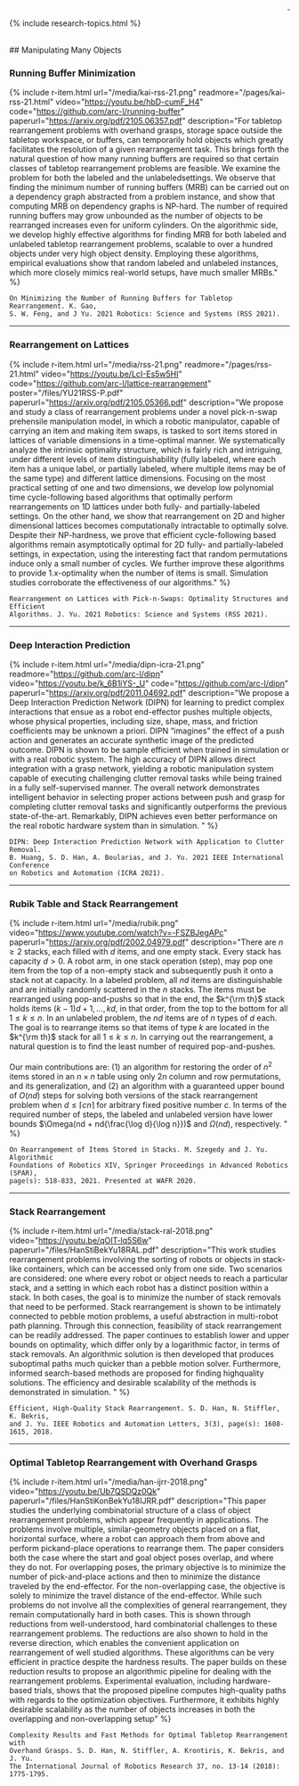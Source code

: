 <div style="text-align: right">
  <a href="https://scholar.google.com/citations?user=jkRa2LEAAAAJ&hl=en"><span style="color:blue">&nbsp;</span></a>
</div>

{% include research-topics.html %} 

<br />
## Manipulating Many Objects

### Running Buffer Minimization

{% include r-item.html 
   url="/media/kai-rss-21.png" 
   readmore="/pages/kai-rss-21.html" 
   video="https://youtu.be/hbD-cumF_H4" 
   code="https://github.com/arc-l/running-buffer" 
   paperurl="https://arxiv.org/pdf/2105.06357.pdf" 
   description="For tabletop rearrangement problems with overhand grasps, storage space outside the tabletop workspace, or buffers, can temporarily hold objects which greatly facilitates the resolution of a given rearrangement task. This brings forth the natural question of how many running buffers are required so that certain classes of tabletop rearrangement problems are feasible. We examine the problem for both the labeled and the unlabeledsettings. We observe that finding the minimum number of running buffers (MRB) can be carried out on a dependency graph abstracted from a problem instance, and show that computing MRB on dependency graphs is NP-hard. The number of required running buffers may grow unbounded as the number of objects to be rearranged increases even for uniform cylinders. On the algorithmic side, we develop highly effective algorithms for finding MRB for both labeled and unlabeled tabletop rearrangement problems, scalable to over a hundred objects under very high object density. Employing these algorithms, empirical evaluations show that random labeled and unlabeled instances, which more closely mimics real-world setups, have much smaller MRBs." %}

```
On Minimizing the Number of Running Buffers for Tabletop Rearrangement. K. Gao,
S. W. Feng, and J Yu. 2021 Robotics: Science and Systems (RSS 2021).
```

<hr />

### Rearrangement on Lattices

{% include r-item.html 
   url="/media/rss-21.png" 
   readmore="/pages/rss-21.html" 
   video="https://youtu.be/LcI-Es5w5HI" 
   code="https://github.com/arc-l/lattice-rearrangement" 
   poster="/files/YU21RSS-P.pdf" 
   paperurl="https://arxiv.org/pdf/2105.05366.pdf" 
   description="We propose and study a class of rearrangement problems under a novel pick-n-swap prehensile manipulation model, in which a robotic manipulator, capable of carrying an item and making item swaps, is tasked to sort items stored in lattices of variable dimensions in a time-optimal manner. We systematically analyze the intrinsic optimality structure, which is fairly rich and intriguing, under different levels of item distinguishability (fully labeled, where each item has a unique label, or partially labeled, where multiple items may be of the same type) and different lattice dimensions. Focusing on the most practical setting of one and two dimensions, we develop low polynomial time cycle-following based algorithms that optimally perform rearrangements on 1D lattices under both fully- and partially-labeled settings. On the other hand, we show that rearrangement on 2D and higher dimensional lattices becomes computationally intractable to optimally solve. Despite their NP-hardness, we prove that efficient cycle-following based algorithms remain asymptotically optimal for 2D fully- and partially-labeled settings, in expectation, using the interesting fact that random permutations induce only a small number of cycles. We further improve these algorithms to provide 1.x-optimality when the number of items is small. Simulation studies corroborate the effectiveness of our algorithms." %}

```
Rearrangement on Lattices with Pick-n-Swaps: Optimality Structures and Efficient 
Algorithms. J. Yu. 2021 Robotics: Science and Systems (RSS 2021). 
```

<hr />

### Deep Interaction Prediction

{% include r-item.html 
   url="/media/dipn-icra-21.png"
   readmore="https://github.com/arc-l/dipn" 
   video="https://youtu.be/k_6B1iYS-_U" 
   code="https://github.com/arc-l/dipn" 
   paperurl="https://arxiv.org/pdf/2011.04692.pdf" 
   description="We propose a Deep Interaction Prediction Network (DIPN) for learning to predict complex interactions that ensue as a robot end-effector pushes multiple objects, whose physical properties, including size, shape, mass, and friction coefficients may be unknown a priori. DIPN “imagines” the effect of a push action and generates an accurate synthetic image of the predicted outcome. DIPN is shown to be sample efficient when trained in simulation or with a real robotic system. The high accuracy of DIPN allows direct integration with a grasp network, yielding a robotic manipulation system capable of executing challenging clutter removal tasks while being trained in a fully self-supervised manner. The overall network demonstrates intelligent behavior in selecting proper actions between push and grasp for completing clutter removal tasks and significantly outperforms the previous state-of-the-art. Remarkably, DIPN achieves even better performance on the real robotic hardware system than in simulation. " %}

```
DIPN: Deep Interaction Prediction Network with Application to Clutter Removal. 
B. Huang, S. D. Han, A. Boularias, and J. Yu. 2021 IEEE International Conference 
on Robotics and Automation (ICRA 2021).
```

<hr />

### Rubik Table and Stack Rearrangement 

{% include r-item.html 
   url="/media/rubik.png" 
   video="https://www.youtube.com/watch?v=-FSZBJegAPc" 
   paperurl="https://arxiv.org/pdf/2002.04979.pdf" 
   description="There are $n \ge 2$ stacks, each filled with $d$ items, and one empty stack. Every stack has capacity $d > 0$. A robot arm, in one stack operation (step), may pop one item from the top of a non-empty stack and subsequently push it onto a stack not at capacity. In a labeled problem, all $nd$ items are distinguishable and are initially randomly scattered in the $n$ stacks. The items must be rearranged using  pop-and-pushs so that in the end, the  $k^{\rm th}$ stack holds items $(k-1)d +1, \ldots, kd$, in that order, from the top to the bottom for all $1 \le k \le n$. In an unlabeled problem, the $nd$ items are of $n$ types of $d$ each. The goal is to rearrange items so that items 
of type $k$ are located in the $k^{\rm th}$ stack for all $1 \le k \le n$. In carrying out the rearrangement, a natural question is to find the least number of required pop-and-pushes.<br/><br/>
Our main contributions are: (1) an algorithm for restoring the order of $n^2$ items stored in an $n \times n$ table using only $2n$  column and row permutations, and its generalization, and (2) an algorithm with a guaranteed upper bound of $O(nd)$ steps for solving both versions of the stack rearrangement problem when $d \le \lceil cn \rceil$ for arbitrary fixed positive number $c$. In terms of the required number of steps, the labeled and unlabeled version have lower bounds $\Omega(nd + nd{\frac{\log d}{\log n}})$ and $\Omega(nd)$, respectively. " %}

```
On Rearrangement of Items Stored in Stacks. M. Szegedy and J. Yu. Algorithmic 
Foundations of Robotics XIV, Springer Proceedings in Advanced Robotics (SPAR), 
page(s): 518-833, 2021. Presented at WAFR 2020.
```

<hr />

### Stack Rearrangement

{% include r-item.html 
   url="/media/stack-ral-2018.png" 
   video="https://youtu.be/qOIT-lq5S6w" 
   paperurl="/files/HanStiBekYu18RAL.pdf" 
   description="This work studies rearrangement problems involving the sorting of robots or objects in stack-like containers, which can be accessed only from one side. Two scenarios are considered: one where every robot or object needs to reach a particular stack, and a setting in which each robot has a distinct position within a stack. In both cases, the goal is to minimize the number of stack removals that need to be performed. Stack rearrangement is shown to be intimately connected to pebble motion problems, a useful abstraction in multi-robot path planning. Through this connection, feasibility of stack rearrangement can be readily addressed. The paper continues to establish lower and upper bounds on optimality, which differ only by a logarithmic factor, in terms of stack removals. An algorithmic solution is then developed that produces suboptimal paths much quicker than a pebble motion solver. Furthermore, informed search-based methods are proposed for finding highquality solutions. The efficiency and desirable scalability of the
methods is demonstrated in simulation.
" %}

```
Efficient, High-Quality Stack Rearrangement. S. D. Han, N. Stiffler, K. Bekris, 
and J. Yu. IEEE Robotics and Automation Letters, 3(3), page(s): 1608-1615, 2018. 
```

<hr />

### Optimal Tabletop Rearrangement with Overhand Grasps

{% include r-item.html 
   url="/media/han-ijrr-2018.png" 
   video="https://youtu.be/Ub7QSDQz0Qk" 
   paperurl="/files/HanStiKonBekYu18IJRR.pdf" 
   description="This paper studies the underlying combinatorial structure of a class of object rearrangement problems, which appear frequently in applications. The problems involve multiple, similar-geometry objects placed on a flat, horizontal surface, where a robot can approach them from above and perform pickand-place operations to rearrange them. The paper considers both the case where the start and goal object poses overlap, and where they do not. For overlapping poses, the primary objective is to minimize the number of pick-and-place actions and then to minimize the distance traveled by the end-effector. For the non-overlapping case, the objective is solely to minimize the travel distance of the end-effector. While such problems do not involve all the complexities of general rearrangement, they remain computationally hard in both cases. This is shown through reductions from well-understood, hard combinatorial challenges to these rearrangement problems. The reductions are also shown to hold in the reverse direction, which enables the convenient application on rearrangement of well studied algorithms. These algorithms can be very efficient in practice despite the hardness results. The paper builds on these reduction results to propose an algorithmic pipeline for dealing with the rearrangement problems. Experimental evaluation, including hardware-based trials, shows that the proposed pipeline computes high-quality paths with regards to the optimization objectives. Furthermore, it exhibits highly desirable scalability as the number of objects increases in both the overlapping and non-overlapping setup" %}

```
Complexity Results and Fast Methods for Optimal Tabletop Rearrangement with 
Overhand Grasps. S. D. Han, N. Stiffler, A. Krontiris, K. Bekris, and J. Yu. 
The International Journal of Robotics Research 37, no. 13-14 (2018): 1775-1795.
```



